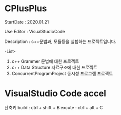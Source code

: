 # CPlusPlus
StartDate : 2020.01.21

Use Editor : VisualStudioCode

Description :
c++문법과, 모듈등을 실험하는 프로젝트입니다.

-List-
1. c++ Grammer
    문법에 대한 프로젝트
2. c++ Data Structure
    자료구조에 대한 프로젝트
3. ConcurrentProgramProject
    동시성 프로그램 프로젝트

# VisualStudio Code accel
단축키
build   : ctrl + shift + B
excute  : ctrl + alt + C 